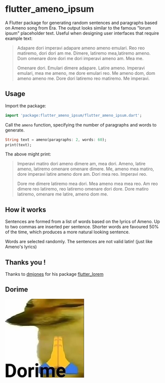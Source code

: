 # flutter_ameno_ipsum

A Flutter package for generating random sentences and paragraphs based on Ameno song from Era. The output looks similar to the famous "lorum ipsum" placeholder text. Useful when designing user interfaces that require example text:

> Adapare dori imperavi adapare ameno ameno emulari. Reo reo matiremo, dori dori am me. Dimere, latiremo mea,latiremo ameno. Dom omenare dore dori me dori imperavi ameno am. Mea me.
> 
> Omenare dori. Emulari dimere adapare. Latire ameno. Imperavi emulari, mea me ameno, me dore emulari reo. Me ameno dom, dom ameno ameno me. Dore dori latiremo reo matiremo. Me imperavi.

## Usage

Import the package:

```dart
import 'package:flutter_ameno_ipsum/flutter_ameno_ipsum.dart';
```

Call the `ameno` function, specifying the number of paragraphs and words to generate.

```dart
String text = ameno(paragraphs: 2, words: 60);
print(text);
```

The above might print:

> Imperavi matiro dori ameno dimere am, mea dori. Ameno, latire ameno, latiremo omenare omenare dimere. Me, ameno mea matiro, dore imperavi latire ameno dore am. Dori mea reo. Imperavi reo.
> 
> Dore me dimere latiremo mea dori. Mea ameno mea mea reo. Am reo dimere reo latiremo, reo latiremo omenare dori dore. Dore matiro latiremo, omenare me latire, ameno dom me.

## How it works

Sentences are formed from a list of words based on the lyrics of Ameno. Up to two commas are inserted per sentence. Shorter words are favoured 50% of the time, which produces a more natural looking sentence.

Words are selected randomly. The sentences are not valid latin! (just like Ameno's lyrics)

## Thanks you !
Thanks to [dmjones](https://github.com/dmjones) for his package [flutter_lorem](https://github.com/dmjones/flutter_lorem)

## Dorime
![](img/dorime.jpg)

